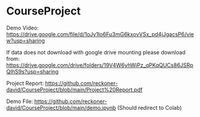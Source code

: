 # CourseProject

Demo Video: https://drive.google.com/file/d/1oJy1Io6Fu3mG6kxovVSx_pd4jJgacsP6/view?usp=sharing

If data does not download with google drive mounting please download from: https://drive.google.com/drive/folders/19V4W6yhWjPz_qPKqQUCs86JSRpQIhS9s?usp=sharing


Project Report: https://github.com/reckoner-david/CourseProject/blob/main/Project%20Report.pdf

Demo File: https://github.com/reckoner-david/CourseProject/blob/main/demo.ipynb
(Should redirect to Colab)
